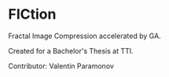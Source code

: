 FICtion
=======

Fractal Image Compression accelerated by GA.

Created for a Bachelor's Thesis at TTI.

Contributor: Valentin Paramonov
